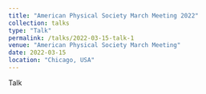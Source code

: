 ```yaml
---
title: "American Physical Society March Meeting 2022"
collection: talks
type: "Talk"
permalink: /talks/2022-03-15-talk-1
venue: "American Physical Society March Meeting"
date: 2022-03-15
location: "Chicago, USA"
---
```


Talk
